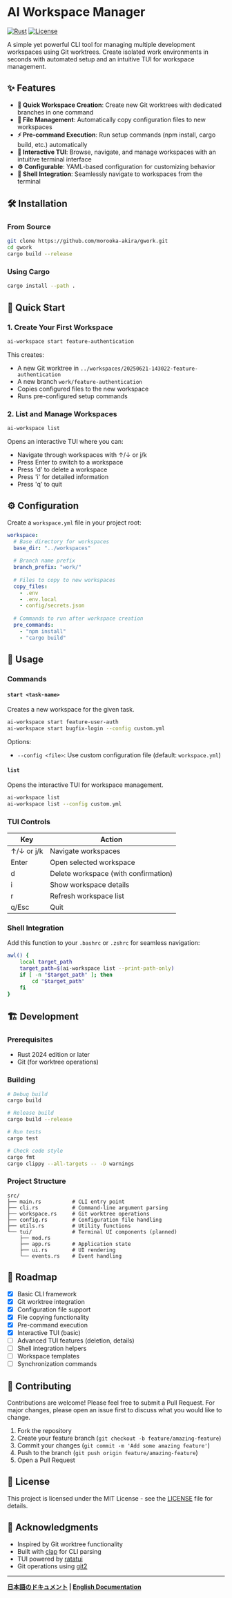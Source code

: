 # AI Workspace Manager

[![Rust](https://img.shields.io/badge/rust-2024-orange.svg)](https://www.rust-lang.org/)
[![License](https://img.shields.io/badge/license-MIT-blue.svg)](LICENSE)

A simple yet powerful CLI tool for managing multiple development workspaces using Git worktrees. Create isolated work environments in seconds with automated setup and an intuitive TUI for workspace management.

## ✨ Features

- **🚀 Quick Workspace Creation**: Create new Git worktrees with dedicated branches in one command
- **📁 File Management**: Automatically copy configuration files to new workspaces
- **⚡ Pre-command Execution**: Run setup commands (npm install, cargo build, etc.) automatically
- **🎯 Interactive TUI**: Browse, navigate, and manage workspaces with an intuitive terminal interface
- **⚙️ Configurable**: YAML-based configuration for customizing behavior
- **🔗 Shell Integration**: Seamlessly navigate to workspaces from the terminal

## 🛠️ Installation

### From Source

```bash
git clone https://github.com/morooka-akira/gwork.git
cd gwork
cargo build --release
```

### Using Cargo

```bash
cargo install --path .
```

## 🚀 Quick Start

### 1. Create Your First Workspace

```bash
ai-workspace start feature-authentication
```

This creates:
- A new Git worktree in `../workspaces/20250621-143022-feature-authentication`
- A new branch `work/feature-authentication`
- Copies configured files to the new workspace
- Runs pre-configured setup commands

### 2. List and Manage Workspaces

```bash
ai-workspace list
```

Opens an interactive TUI where you can:
- Navigate through workspaces with ↑/↓ or j/k
- Press Enter to switch to a workspace
- Press 'd' to delete a workspace
- Press 'i' for detailed information
- Press 'q' to quit

## ⚙️ Configuration

Create a `workspace.yml` file in your project root:

```yaml
workspace:
  # Base directory for workspaces
  base_dir: "../workspaces"
  
  # Branch name prefix
  branch_prefix: "work/"
  
  # Files to copy to new workspaces
  copy_files:
    - .env
    - .env.local
    - config/secrets.json
    
  # Commands to run after workspace creation
  pre_commands:
    - "npm install"
    - "cargo build"
```

## 📖 Usage

### Commands

#### `start <task-name>`
Creates a new workspace for the given task.

```bash
ai-workspace start feature-user-auth
ai-workspace start bugfix-login --config custom.yml
```

Options:
- `--config <file>`: Use custom configuration file (default: `workspace.yml`)

#### `list`
Opens the interactive TUI for workspace management.

```bash
ai-workspace list
ai-workspace list --config custom.yml
```

### TUI Controls

| Key | Action |
|-----|--------|
| ↑/↓ or j/k | Navigate workspaces |
| Enter | Open selected workspace |
| d | Delete workspace (with confirmation) |
| i | Show workspace details |
| r | Refresh workspace list |
| q/Esc | Quit |

### Shell Integration

Add this function to your `.bashrc` or `.zshrc` for seamless navigation:

```bash
awl() {
    local target_path
    target_path=$(ai-workspace list --print-path-only)
    if [ -n "$target_path" ]; then
        cd "$target_path"
    fi
}
```

## 🏗️ Development

### Prerequisites

- Rust 2024 edition or later
- Git (for worktree operations)

### Building

```bash
# Debug build
cargo build

# Release build
cargo build --release

# Run tests
cargo test

# Check code style
cargo fmt
cargo clippy --all-targets -- -D warnings
```

### Project Structure

```
src/
├── main.rs          # CLI entry point
├── cli.rs           # Command-line argument parsing
├── workspace.rs     # Git worktree operations
├── config.rs        # Configuration file handling
├── utils.rs         # Utility functions
└── tui/             # Terminal UI components (planned)
    ├── mod.rs
    ├── app.rs       # Application state
    ├── ui.rs        # UI rendering
    └── events.rs    # Event handling
```

## 🎯 Roadmap

- [x] Basic CLI framework
- [x] Git worktree integration
- [x] Configuration file support
- [x] File copying functionality
- [x] Pre-command execution
- [x] Interactive TUI (basic)
- [ ] Advanced TUI features (deletion, details)
- [ ] Shell integration helpers
- [ ] Workspace templates
- [ ] Synchronization commands

## 🤝 Contributing

Contributions are welcome! Please feel free to submit a Pull Request. For major changes, please open an issue first to discuss what you would like to change.

1. Fork the repository
2. Create your feature branch (`git checkout -b feature/amazing-feature`)
3. Commit your changes (`git commit -m 'Add some amazing feature'`)
4. Push to the branch (`git push origin feature/amazing-feature`)
5. Open a Pull Request

## 📄 License

This project is licensed under the MIT License - see the [LICENSE](LICENSE) file for details.

## 🙏 Acknowledgments

- Inspired by Git worktree functionality
- Built with [clap](https://github.com/clap-rs/clap) for CLI parsing
- TUI powered by [ratatui](https://github.com/ratatui-org/ratatui)
- Git operations using [git2](https://github.com/rust-lang/git2-rs)

---

**[日本語のドキュメント](README.ja.md) | [English Documentation](README.md)**